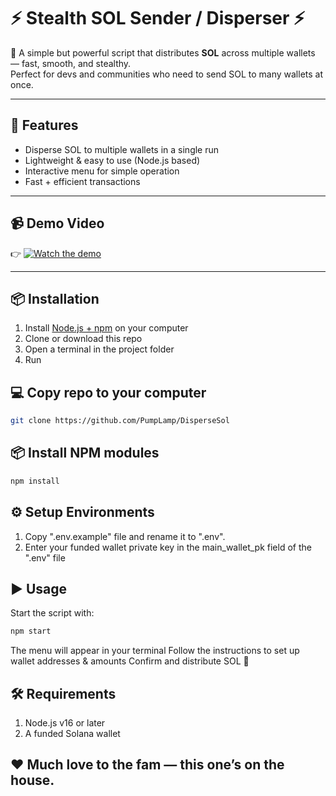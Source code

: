 # ⚡ Stealth SOL Sender / Disperser ⚡

🤫 A simple but powerful script that distributes **SOL** across multiple wallets — fast, smooth, and stealthy.  
Perfect for devs and communities who need to send SOL to many wallets at once.

---

## 🚀 Features
- Disperse SOL to multiple wallets in a single run
- Lightweight & easy to use (Node.js based)
- Interactive menu for simple operation
- Fast + efficient transactions

---

## 📹 Demo Video
👉 [![Watch the demo](https://img.youtube.com/vi/YOUR_VIDEO_ID/0.jpg)](https://www.youtube.com/watch?v=YOUR_VIDEO_ID)

---

## 📦 Installation

1. Install [Node.js + npm](https://nodejs.org/) on your computer  
2. Clone or download this repo  
3. Open a terminal in the project folder  
4. Run

## 💻 Copy repo to your computer
```bash
git clone https://github.com/PumpLamp/DisperseSol
```

## 📦 Install NPM modules
```bash
npm install
```

## ⚙️ Setup Environments
1. Copy ".env.example" file  and rename it to ".env".
2. Enter your funded wallet private key in the main_wallet_pk field of the ".env" file


## ▶️ Usage
Start the script with:
```bash
npm start
```
The menu will appear in your terminal
Follow the instructions to set up wallet addresses & amounts
Confirm and distribute SOL 🚀


## 🛠 Requirements
1. Node.js v16 or later
2. A funded Solana wallet


## ❤️ Much love to the fam — this one’s on the house.

